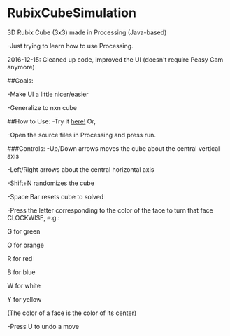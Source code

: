 # RubixCubeSimulation
3D Rubix Cube (3x3) made in Processing (Java-based)

-Just trying to learn how to use Processing.

2016-12-15: Cleaned up code, improved the UI (doesn't require Peasy Cam anymore)

##Goals:

-Make UI a little nicer/easier

-Generalize to nxn cube

##How to Use:
-Try it [here!](https://www.openprocessing.org/sketch/395881) Or,

-Open the source files in Processing and press run.

###Controls:
-Up/Down arrows moves the cube about the central vertical axis

-Left/Right arrows about the central horizontal axis

-Shift+N randomizes the cube

-Space Bar resets cube to solved

-Press the letter corresponding to the color of the face to turn that face CLOCKWISE, e.g.:

G for green

O for orange

R for red

B for blue

W for white

Y for yellow

(The color of a face is the color of its center)

-Press U to undo a move

